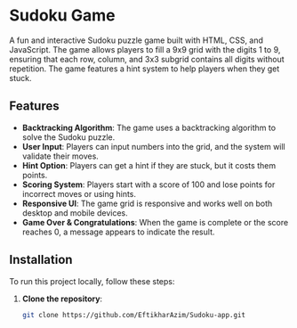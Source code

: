 # Sudoku Game

A fun and interactive Sudoku puzzle game built with HTML, CSS, and JavaScript. The game allows players to fill a 9x9 grid with the digits 1 to 9, ensuring that each row, column, and 3x3 subgrid contains all digits without repetition. The game features a hint system to help players when they get stuck.

## Features

- **Backtracking Algorithm**: The game uses a backtracking algorithm to solve the Sudoku puzzle.
- **User Input**: Players can input numbers into the grid, and the system will validate their moves.
- **Hint Option**: Players can get a hint if they are stuck, but it costs them points.
- **Scoring System**: Players start with a score of 100 and lose points for incorrect moves or using hints.
- **Responsive UI**: The game grid is responsive and works well on both desktop and mobile devices.
- **Game Over & Congratulations**: When the game is complete or the score reaches 0, a message appears to indicate the result.

## Installation

To run this project locally, follow these steps:

1. **Clone the repository**:
   ```bash
   git clone https://github.com/EftikharAzim/Sudoku-app.git
   ```
